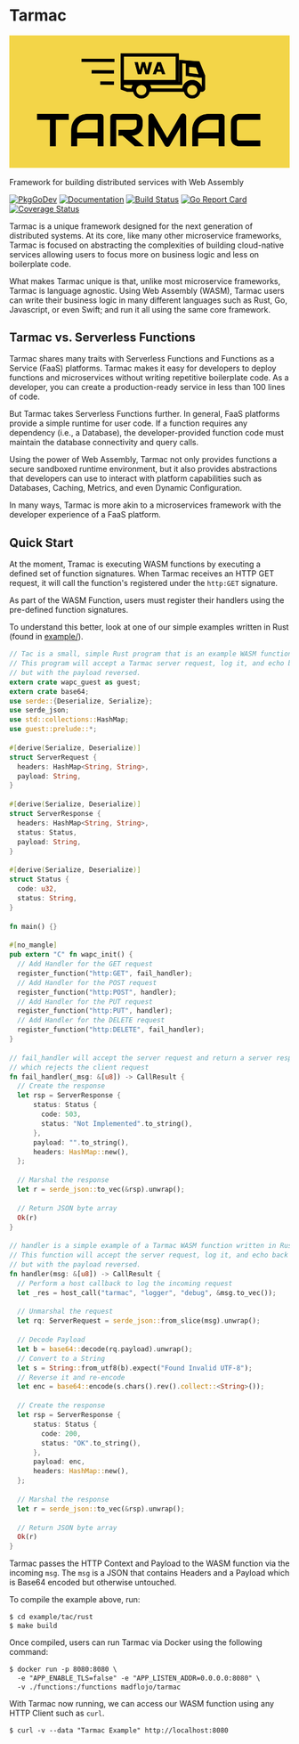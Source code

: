 # Tarmac

![](tarmac-logo.png)

Framework for building distributed services with Web Assembly

[![PkgGoDev](https://pkg.go.dev/badge/github.com/madflojo/tarmac)](https://pkg.go.dev/github.com/madflojo/tarmac)
[![Documentation](https://img.shields.io/badge/docs-latest-blue)](https://tarmac.gitbook.io/tarmac/)
[![Build Status](https://github.com/madflojo/tarmac/actions/workflows/build.yml/badge.svg)](https://github.com/madflojo/tarmac/actions/workflows/build.yml)
[![Go Report Card](https://goreportcard.com/badge/github.com/madflojo/tarmac)](https://goreportcard.com/report/github.com/madflojo/tarmac)
[![Coverage Status](https://coveralls.io/repos/github/madflojo/tarmac/badge.svg?branch=master)](https://coveralls.io/github/madflojo/tarmac?branch=master)


Tarmac is a unique framework designed for the next generation of distributed systems. At its core, like many other microservice frameworks, Tarmac is focused on abstracting the complexities of building cloud-native services allowing users to focus more on business logic and less on boilerplate code.

What makes Tarmac unique is that, unlike most microservice frameworks, Tarmac is language agnostic. Using Web Assembly \(WASM\), Tarmac users can write their business logic in many different languages such as Rust, Go, Javascript, or even Swift; and run it all using the same core framework.

## Tarmac vs. Serverless Functions

Tarmac shares many traits with Serverless Functions and Functions as a Service \(FaaS\) platforms. Tarmac makes it easy for developers to deploy functions and microservices without writing repetitive boilerplate code. As a developer, you can create a production-ready service in less than 100 lines of code.

But Tarmac takes Serverless Functions further. In general, FaaS platforms provide a simple runtime for user code. If a function requires any dependency \(i.e., a Database\), the developer-provided function code must maintain the database connectivity and query calls.

Using the power of Web Assembly, Tarmac not only provides functions a secure sandboxed runtime environment, but it also provides abstractions that developers can use to interact with platform capabilities such as Databases, Caching, Metrics, and even Dynamic Configuration.

In many ways, Tarmac is more akin to a microservices framework with the developer experience of a FaaS platform.

## Quick Start

At the moment, Tramac is executing WASM functions by executing a defined set of function signatures. When Tarmac receives an HTTP GET request, it will call the function's registered under the `http:GET` signature.

As part of the WASM Function, users must register their handlers using the pre-defined function signatures.

To understand this better, look at one of our simple examples written in Rust \(found in [example/](https://github.com/madflojo/tarmac/tree/e1e6e952a1f6e2f89448e17d15862e199ff64e84/docs/example/README.md)\).

```rust
// Tac is a small, simple Rust program that is an example WASM function for Tarmac.
// This program will accept a Tarmac server request, log it, and echo back the payload
// but with the payload reversed.
extern crate wapc_guest as guest;
extern crate base64;
use serde::{Deserialize, Serialize};
use serde_json;
use std::collections::HashMap;
use guest::prelude::*;

#[derive(Serialize, Deserialize)]
struct ServerRequest {
  headers: HashMap<String, String>,
  payload: String,
}

#[derive(Serialize, Deserialize)]
struct ServerResponse {
  headers: HashMap<String, String>,
  status: Status,
  payload: String,
}

#[derive(Serialize, Deserialize)]
struct Status {
  code: u32,
  status: String,
}

fn main() {}

#[no_mangle]
pub extern "C" fn wapc_init() {
  // Add Handler for the GET request
  register_function("http:GET", fail_handler);
  // Add Handler for the POST request
  register_function("http:POST", handler);
  // Add Handler for the PUT request
  register_function("http:PUT", handler);
  // Add Handler for the DELETE request
  register_function("http:DELETE", fail_handler);
}

// fail_handler will accept the server request and return a server response
// which rejects the client request
fn fail_handler(_msg: &[u8]) -> CallResult {
  // Create the response
  let rsp = ServerResponse {
      status: Status {
        code: 503,
        status: "Not Implemented".to_string(),
      },
      payload: "".to_string(),
      headers: HashMap::new(),
  };

  // Marshal the response
  let r = serde_json::to_vec(&rsp).unwrap();

  // Return JSON byte array
  Ok(r)
}

// handler is a simple example of a Tarmac WASM function written in Rust.
// This function will accept the server request, log it, and echo back the payload
// but with the payload reversed.
fn handler(msg: &[u8]) -> CallResult {
  // Perform a host callback to log the incoming request
  let _res = host_call("tarmac", "logger", "debug", &msg.to_vec());

  // Unmarshal the request
  let rq: ServerRequest = serde_json::from_slice(msg).unwrap();

  // Decode Payload
  let b = base64::decode(rq.payload).unwrap();
  // Convert to a String
  let s = String::from_utf8(b).expect("Found Invalid UTF-8");
  // Reverse it and re-encode
  let enc = base64::encode(s.chars().rev().collect::<String>());

  // Create the response
  let rsp = ServerResponse {
      status: Status {
        code: 200,
        status: "OK".to_string(),
      },
      payload: enc,
      headers: HashMap::new(),
  };

  // Marshal the response
  let r = serde_json::to_vec(&rsp).unwrap();

  // Return JSON byte array
  Ok(r)
}
```

Tarmac passes the HTTP Context and Payload to the WASM function via the incoming `msg`. The `msg` is a JSON that contains Headers and a Payload which is Base64 encoded but otherwise untouched.

To compile the example above, run:

```text
$ cd example/tac/rust
$ make build
```

Once compiled, users can run Tarmac via Docker using the following command:

```text
$ docker run -p 8080:8080 \
  -e "APP_ENABLE_TLS=false" -e "APP_LISTEN_ADDR=0.0.0.0:8080" \
  -v ./functions:/functions madflojo/tarmac
```

With Tarmac now running, we can access our WASM function using any HTTP Client such as `curl`.

```text
$ curl -v --data "Tarmac Example" http://localhost:8080
```

